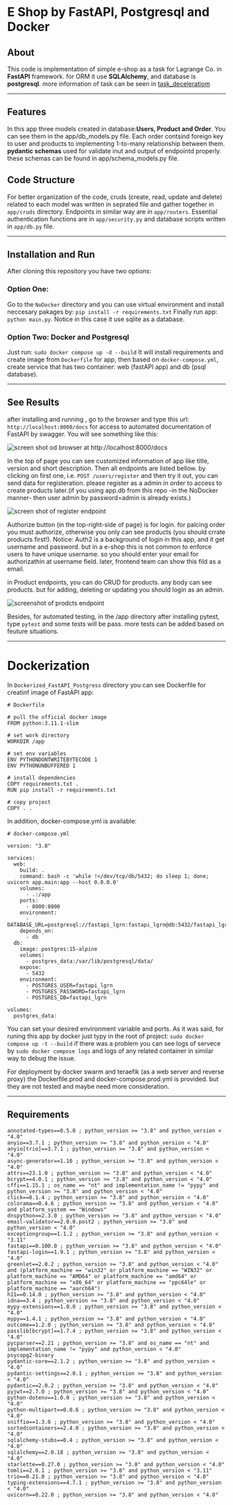 # E Shop by FastAPI, Postgresql and Docker

## About

This code is implementation of simple e-shop as a task for Lagrange Co. in **FastAPI** framework.
for ORM it use **SQLAlchemy**, and database is **postgresql**.
more information of task can be seen in [task_deceleratiom](./doc_resource/task_deceleration.pdf)

---

## Features

In this app three models created in database:**Users, Product and Order**. You can see them in the app/db_models.py file.
Each order contsind foreign key to user and products to implementing 1-to-many relationship between them.
**pydantic schemas** used for validate inut and output of endpointd properly. these schemas can be found in app/schema_models.py file.

## Code Structure

For better organization of the code, cruds (create, read, update and delete) related to each model was written in seprated file and gather together in `app/cruds` directory. Endpoints in similar way are in `app/routers`.
Essential authentication functions are in `app/security.py` and database scripts written in `app/db.py` file.

---

## Installation and Run

After cloning this repository you have two options:

### Option One:

Go to the `NoDocker` directory and you can use virtual environment and install neccesary pakages by:
`pip install -r requirements.txt`
Finally run app: `python main.py`.
Notice in this case it use sqlite as a database.

### Option Two: Docker and Postgresql

Just run:
`sudo docker compose up -d --build`
It will install requirements and create image from `Dockerfile` for app, then based on `docker-compose.yml`, create service that has two container: web (fastAPI app) and db (psql database).

---

## See Results

after installing and running , go to the browser and type this url:
`http://localhost:8000/docs`
for access to automated documentation of FastAPI by swagger. You will see something like this:

![screen shot od browser at http://localhost:8000/docs](https://github.com/RasoulZamani/E_Shop_FastAPI_PSQL_Docker/blob/main/doc_resource/docs_swagger1.png)

In the top of page you can see customized information of app like title, version and short description. Then all endpoints are listed bellow. by clicking on first one, i.e. `POST /users/register` and then try it out, you can send data for registeration. please register as a admin in order to access to create products later.(if you using app.db from this repo -in the NoDocker manner- then user admin by password=admin is already exists.)

![screen shot of register endpoint](https://github.com/RasoulZamani/E_Shop_FastAPI_PSQL_Docker/blob/main/doc_resource/docs_swagger_register_user.png)

Authorize button (in the top-right-side of page) is for login. for palcing order you must authorize, otherwise you only can see products (you should crrate products first!).
Notice: Auth2 is a background of login in this app, and it get username and password. but in a e-shop this is not common to enforce users to have unique username. so you should enter your email for authorizathin at username field. later, frontend team can show this fild as a email.

in Product endpoints, you can do CRUD for products. any body can see products. but for adding, deleting or updating you should login as an admin.

![screenshot of prodcts endpoint](https://github.com/RasoulZamani/E_Shop_FastAPI_PSQL_Docker/blob/main/doc_resource/docs_swagger_products.png)

Besides, for automated testing, in the /app directory after installing pytest, type `pytest` and some tests will be pass. more tests can be added based on feuture situations.

---

# Dockerization

In `Dockerized_FastAPI_Postgress` directory you can see Dockerfile for creatinf image of FastAPI app:

```
# Dockerfile

# pull the official docker image
FROM python:3.11.1-slim

# set work directory
WORKDIR /app

# set env variables
ENV PYTHONDONTWRITEBYTECODE 1
ENV PYTHONUNBUFFERED 1

# install dependencies
COPY requirements.txt .
RUN pip install -r requirements.txt

# copy project
COPY . .
```

In addition, docker-compose.yml is available:

```
# docker-compose.yml

version: "3.8"

services:
  web:
    build: .
    command: bash -c 'while !</dev/tcp/db/5432; do sleep 1; done; uvicorn app.main:app --host 0.0.0.0'
    volumes:
      - .:/app
    ports:
      - 8000:8000
    environment:
      - DATABASE_URL=postgresql://fastapi_lgrn:fastapi_lgrn@db:5432/fastapi_lgrn
    depends_on:
      - db
  db:
    image: postgres:15-alpine
    volumes:
      - postgres_data:/var/lib/postgresql/data/
    expose:
      - 5432
    environment:
      - POSTGRES_USER=fastapi_lgrn
      - POSTGRES_PASSWORD=fastapi_lgrn
      - POSTGRES_DB=fastapi_lgrn

volumes:
  postgres_data:

```

You can set your desired environment variable and ports.
As it was said, for runing this app by docker just typy in the root of project:
`sudo docker compose up -t --build`
if there was a problem you can see logs of servece by
`sudo docker compose logs`
and logs of any related container in similar way to debug the issue.

For deployment by docker swarm and teraefik (as a web server and reverse proxy) the Dockerfile.prod and docker-compose.prod.yml is provided. but they are not tested and maybe need more consideration.

---

## Requirements

```
annotated-types==0.5.0 ; python_version >= "3.8" and python_version < "4.0"
anyio==3.7.1 ; python_version >= "3.8" and python_version < "4.0"
anyio[trio]==3.7.1 ; python_version >= "3.8" and python_version < "4.0"
async-generator==1.10 ; python_version >= "3.8" and python_version < "4.0"
attrs==23.1.0 ; python_version >= "3.8" and python_version < "4.0"
bcrypt==4.0.1 ; python_version >= "3.8" and python_version < "4.0"
cffi==1.15.1 ; os_name == "nt" and implementation_name != "pypy" and python_version >= "3.8" and python_version < "4.0"
click==8.1.4 ; python_version >= "3.8" and python_version < "4.0"
colorama==0.4.6 ; python_version >= "3.8" and python_version < "4.0" and platform_system == "Windows"
dnspython==2.3.0 ; python_version >= "3.8" and python_version < "4.0"
email-validator==2.0.0.post2 ; python_version >= "3.8" and python_version < "4.0"
exceptiongroup==1.1.2 ; python_version >= "3.8" and python_version < "3.11"
fastapi==0.100.0 ; python_version >= "3.8" and python_version < "4.0"
fastapi-login==1.9.1 ; python_version >= "3.8" and python_version < "4.0"
greenlet==2.0.2 ; python_version >= "3.8" and python_version < "4.0" and (platform_machine == "win32" or platform_machine == "WIN32" or platform_machine == "AMD64" or platform_machine == "amd64" or platform_machine == "x86_64" or platform_machine == "ppc64le" or platform_machine == "aarch64")
h11==0.14.0 ; python_version >= "3.8" and python_version < "4.0"
idna==3.4 ; python_version >= "3.8" and python_version < "4.0"
mypy-extensions==1.0.0 ; python_version >= "3.8" and python_version < "4.0"
mypy==1.4.1 ; python_version >= "3.8" and python_version < "4.0"
outcome==1.2.0 ; python_version >= "3.8" and python_version < "4.0"
passlib[bcrypt]==1.7.4 ; python_version >= "3.8" and python_version < "4.0"
pycparser==2.21 ; python_version >= "3.8" and os_name == "nt" and implementation_name != "pypy" and python_version < "4.0"
psycopg2-binary
pydantic-core==2.1.2 ; python_version >= "3.8" and python_version < "4.0"
pydantic-settings==2.0.1 ; python_version >= "3.8" and python_version < "4.0"
pydantic==2.0.2 ; python_version >= "3.8" and python_version < "4.0"
pyjwt==2.7.0 ; python_version >= "3.8" and python_version < "4.0"
python-dotenv==1.0.0 ; python_version >= "3.8" and python_version < "4.0"
python-multipart==0.0.6 ; python_version >= "3.8" and python_version < "4.0"
sniffio==1.3.0 ; python_version >= "3.8" and python_version < "4.0"
sortedcontainers==2.4.0 ; python_version >= "3.8" and python_version < "4.0"
sqlalchemy-stubs==0.4 ; python_version >= "3.8" and python_version < "4.0"
sqlalchemy==2.0.18 ; python_version >= "3.8" and python_version < "4.0"
starlette==0.27.0 ; python_version >= "3.8" and python_version < "4.0"
tomli==2.0.1 ; python_version >= "3.8" and python_version < "3.11"
trio==0.21.0 ; python_version >= "3.8" and python_version < "4.0"
typing-extensions==4.7.1 ; python_version >= "3.8" and python_version < "4.0"
uvicorn==0.22.0 ; python_version >= "3.8" and python_version < "4.0"

```
